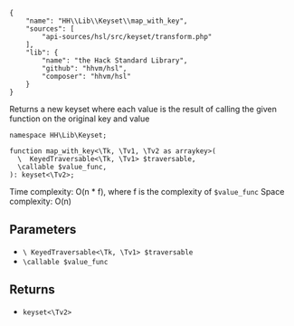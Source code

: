 ``` yamlmeta
{
    "name": "HH\\Lib\\Keyset\\map_with_key",
    "sources": [
        "api-sources/hsl/src/keyset/transform.php"
    ],
    "lib": {
        "name": "the Hack Standard Library",
        "github": "hhvm/hsl",
        "composer": "hhvm/hsl"
    }
}
```




Returns a new keyset where each value is the result of calling the given
function on the original key and value




``` Hack
namespace HH\Lib\Keyset;

function map_with_key<\Tk, \Tv1, \Tv2 as arraykey>(
  \  KeyedTraversable<\Tk, \Tv1> $traversable,
  \callable $value_func,
): keyset<\Tv2>;
```




Time complexity: O(n * f), where f is the complexity of ` $value_func `
Space complexity: O(n)




## Parameters




+ ` \ KeyedTraversable<\Tk, \Tv1> $traversable `
+ ` \callable $value_func `




## Returns




* ` keyset<\Tv2> `
<!-- HHAPIDOC -->
